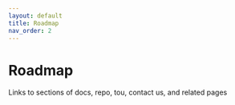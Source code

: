 ```yaml
---
layout: default
title: Roadmap
nav_order: 2
---
```


# Roadmap

Links to sections of docs, repo, tou, contact us, and related pages
